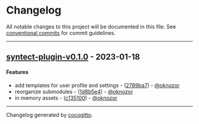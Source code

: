 # Changelog
All notable changes to this project will be documented in this file. See [conventional commits](https://www.conventionalcommits.org/) for commit guidelines.

- - -
## [syntect-plugin-v0.1.0](https://github.com/oknozor/gill/compare/f81dee255ce5d86aad8119a44b8232153b30daca..syntect-plugin-v0.1.0) - 2023-01-18
#### Features
- add templates for user profile and settings - ([2789ba7](https://github.com/oknozor/gill/commit/2789ba7d1b729af7e50e352f1cc20becaea41c78)) - [@oknozor](https://github.com/oknozor)
- reorganize submodules - ([1d8b5e4](https://github.com/oknozor/gill/commit/1d8b5e408b41f5a31277989fda2d7aa6cb17b8db)) - [@oknozor](https://github.com/oknozor)
- in memory assets - ([c135100](https://github.com/oknozor/gill/commit/c135100e2f3d53ed48fcbafe621c789b58c83dcc)) - [@oknozor](https://github.com/oknozor)

- - -

Changelog generated by [cocogitto](https://github.com/cocogitto/cocogitto).